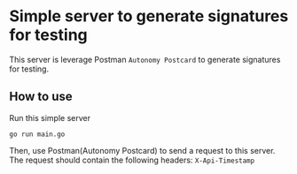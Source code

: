 # Simple server to generate signatures for testing
This server is leverage Postman ``Autonomy Postcard`` to generate signatures for testing.

## How to use
Run this simple server
```azure
go run main.go
```

Then, use Postman(Autonomy Postcard) to send a request to this server. The request should contain the following headers:
``X-Api-Timestamp``


